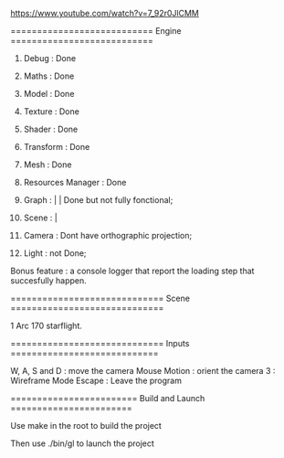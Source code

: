 https://www.youtube.com/watch?v=7_92r0JlCMM

=========================== Engine ===========================

1. Debug : Done

2. Maths : Done

3. Model : Done

4. Texture : Done

5. Shader : Done

6. Transform : Done

7. Mesh : Done

8. Resources Manager : Done

9. Graph : |
	   | Done but not fully fonctional;
10. Scene : |

11. Camera : Dont have orthographic projection;

12. Light : not Done;

Bonus feature : a console logger that report the loading step that succesfully happen.

============================= Scene =============================

1 Arc 170 starflight.

============================= Inputs ============================

W, A, S and D : move the camera
Mouse Motion  : orient the camera
3             : Wireframe Mode
Escape        : Leave the program

======================== Build and Launch =======================

Use make in the root to build the project

Then use ./bin/gl to launch the project
